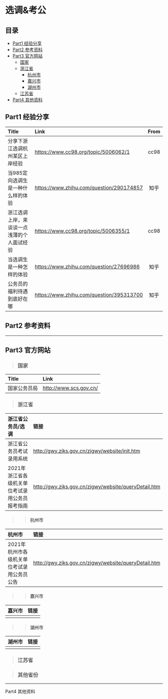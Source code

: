 # 选调&考公

## 目录
- [Part1 经验分享](#part1)
- [Part2 参考资料](#part2)
- [Part3 官方网站](#part3)
    - [国家](#china)
    - [浙江省](#zhejiang)
        - [杭州市](#hangzhou)
        - [嘉兴市](#jiaxing)
        - [湖州市](#huzhou)
    - [江苏省](#jiangsu)
- [Part4 其他资料](#part4)

<span id="part1"> </span>  
----  
## Part1 经验分享

| Title | Link | From |  
|  :----  | :---- | :----:|
|分享下浙江选调杭州某区上岸经验|https://www.cc98.org/topic/5006062/1|cc98|  
|当985定向选调生是一种什么样的体验|https://www.zhihu.com/question/290174857|知乎|
|浙江选调上岸，来谈谈一点浅薄的个人面试经验|https://www.cc98.org/topic/5006355/1|cc98|
|当选调生是一种怎样的体验|https://www.zhihu.com/question/27696986|知乎|
|公务员的福利待遇到底好在哪|https://www.zhihu.com/question/395313700|知乎|

<span id="part2"> </span>
----
## Part2 参考资料


----
<span id="part3"> </span>
## Part3 官方网站
<span id="china"> </span>
> ### 国家
|Title|Link|
|:----|:----|
|国家公务员局|http://www.scs.gov.cn/|

<span id="zhejiang"> </span>
> ### 浙江省
|浙江省公务员/选调|链接|
|:----|:----|
|浙江省公务员考试录用系统|http://gwy.zjks.gov.cn/zjgwy/website/init.htm|
|2021年浙江省各级机关单位考试录用公务员报考指南|http://gwy.zjks.gov.cn/zjgwy/website/queryDetail.htm|

<span id="hangzhou"> </span>
>> #### 杭州市  
|杭州市|链接|
|:----|:----|
|2021年杭州市各级机关单位考试录用公务员公告|http://gwy.zjks.gov.cn/zjgwy/website/queryDetail.htm|


<span id="jiaxing"> </span>
>> #### 嘉兴市  
|嘉兴市|链接|
|:----|:----|
|||

<span id="huzhou"> </span>
>> #### 湖州市 
|湖州市|链接|
|:----|:----|
|||



<span id="jiangsu"> </span>
> ### 江苏省

> ### 其他省份

----
<span id="part4"> </span>
Part4 其他资料